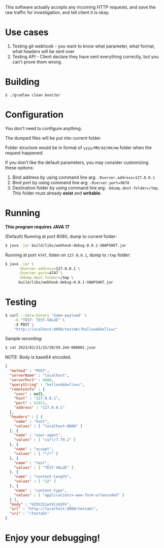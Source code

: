 This software actually accepts any incoming HTTP requests, and save the raw traffic for investigation, and tell client it is okay.

# Use cases
1. Testing git webhook - you want to know what parameter, what format, what headers will be sent over
2. Testing API - Client declare they have sent everything correctly, but you can't prove them wrong.

# Building
```
$ ./gradlew clean bootJar
```

# Configuration
You don't need to configure anything. 

The dumped files will be put into current folder. 

Folder structure would be in format of `yyyy/MM/dd/HH/mm` folder when the request happened.

If you don't like the default parameters, you may consider customizing these opitons:

1. Bind address by using command line arg: `-Dserver.address=127.0.0.1`
2. Bind port by using command line arg: `-Dserver.port=9078`
3. Destination folder by using command line arg: `-Ddump.dest.folder=/tmp`. This folder must already **exist** and **writable**.

# Running

**This program requires JAVA 17**

(Default) Running at port 8080, dump to current folder:
```bash
$ java -jar build/libs/webhook-debug-0.0.1-SNAPSHOT.jar
```

Running at port `4747`, listen on `127.0.0.1`, dump to `/tmp` folder:
```bash
$ java -jar \
      -Dserver.address=127.0.0.1 \
      -Dserver.port=4747 \
      -Ddump.dest.folder=/tmp \ 
      build/libs/webhook-debug-0.0.1-SNAPSHOT.jar
```

# Testing
```bash
$ curl --data-binary "Some-payload" \
    -H "TEST: TEST-VALUE" \ 
    -X POST \
    "http://localhost:8080/testabc?hello=b&hello=c"
```

Sample recording:
```bash
$ cat 2023/02/21/15/39/59.244-000001.json
```

NOTE: Body is base64 encoded.
```json
{
  "method" : "POST",
  "serverName" : "localhost",
  "serverPort" : 8080,
  "queryString" : "hello=b&hello=c",
  "remoteInfo" : {
    "user" : null,
    "host" : "127.0.0.1",
    "port" : 51911,
    "address" : "127.0.0.1"
  },
  "headers" : [ {
    "name" : "host",
    "values" : [ "localhost:8080" ]
  }, {
    "name" : "user-agent",
    "values" : [ "curl/7.79.1" ]
  }, {
    "name" : "accept",
    "values" : [ "*/*" ]
  }, {
    "name" : "test",
    "values" : [ "TEST-VALUE" ]
  }, {
    "name" : "content-length",
    "values" : [ "12" ]
  }, {
    "name" : "content-type",
    "values" : [ "application/x-www-form-urlencoded" ]
  } ],
  "body" : "U29tZS1wYXlsb2Fk",
  "url" : "http://localhost:8080/testabc",
  "uri" : "/testabc"
}
```

# Enjoy your debugging!
